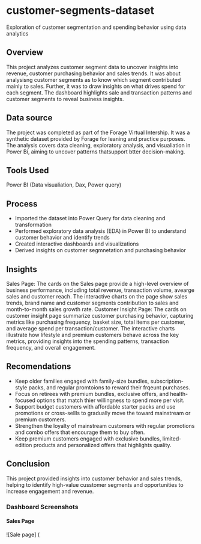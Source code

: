 # customer-segments-dataset
Exploration of customer segmentation and spending behavior using data analytics
## Overview 
This project analyzes customer segment data to uncover insights into revenue, customer purchasing behavior and sales trends. It was about analysisng customer segments as to know which segment contributed mainly to sales. Further, it was to draw insights on what drives spend for each segment. The dashboard highlights sale and transaction patterns and customer segments to reveal business insights.
## Data source
The project was completed as part of the Forage Virtual Intership. It was a synthetic dataset provided by Forage for leaning and practice purposes. The analysis covers data cleaning, exploratory analysis, and visualiation in Power Bi, aiming to uncover patterns thatsupport btter decision-making.
## Tools Used 
Power BI (Data visualiation, Dax, Power query)
## Process
- Imported the dataset into Power Query for data cleaning and transformation
- Performed exploratory data analysis (EDA) in Power BI to understand customer behavior and identify trends
- Created interactive dashboards and visualizations
- Derived insights on customer segmnetation and purchasing behavior
## Insights
Sales Page:
The cards on the Sales page provide a high-level overview of business performance, including total revenue, transaction volume, avearge sales and customer reach. The interactive charts on the page show sales trends, brand name and customer segments contribution to sales and month-to-month sales growth rate.
Customer Insight Page:
The cards on customer insight page summarize customer purchasing behavior, capturing metrics like purchasing frequency, basket size, total items per customer, and average spend per transaction/customer. The interactive charts illustrate how lifestyle and premium customers behave across the key metrics, providing insights into the spending patterns, transaction frequency, and overall engagement.
## Recomendations
- Keep older families engaged with family-size bundles, subscription-style packs, and regular promtoions to reward their frqeunt purchases.
- Focus on retirees with premium bundles, exclusive offers, and health-focused options that match thier willingness to spend more per visit.
- Support budget customers with affordable starter packs and use promotions or cross-sellls to gradually move the toward mainstream or premium customers.
- Strengthen the loyalty of mainstream customers with regular promotions and combo offers that encourage them to buy often.
- Keep premium customers engaged with exclusive bundles, limited-edition products and personalized offers that highlights quality.
## Conclusion
This project provided insights into customer behavior and sales trends, helping to identify high-value cusstomer segments and opportunities to increase engagement and revenue.
### Dashboard Screenshots
#### Sales Page
![Sale page] (
